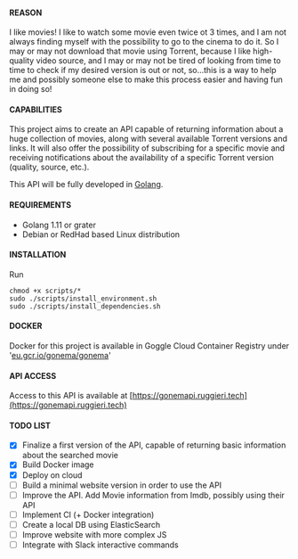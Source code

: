 #### REASON
I like movies!
I like to watch some movie even twice ot 3 times, and I am not always
finding myself with the possibility to go to the cinema to do it.
So I may or may not download that movie using Torrent, because
I like high-quality video source, and I may or may not be tired of looking
from time to time to check if my desired version is out or not, so...this is a way
to help me and possibly someone else to make this process easier and having fun in doing so!



#### CAPABILITIES
This project aims to create an API capable of returning information about a 
huge collection of movies, along with several available Torrent versions and links.
It will also offer the possibility of subscribing for a specific movie and receiving notifications
about the availability of a specific Torrent version (quality, source, etc.).

This API will be fully developed in [Golang](https://golang.org/).



#### REQUIREMENTS
- Golang 1.11 or grater
- Debian or RedHad based Linux distribution


#### INSTALLATION
Run
```
chmod +x scripts/*
sudo ./scripts/install_environment.sh
sudo ./scripts/install_dependencies.sh
```

#### DOCKER
Docker for this project is available in Goggle Cloud Container Registry under '[eu.gcr.io/gonema/gonema](eu.gcr.io/gonema/gonema)'


#### API ACCESS
Access to this API is available at [https://gonemapi.ruggieri.tech](https://gonemapi.ruggieri.tech)


#### TODO LIST
- [X] Finalize a first version of the API, capable of returning basic information
about the searched movie
- [X] Build Docker image
- [X] Deploy on cloud
- [ ] Build a minimal website version in order to use the API
- [ ] Improve the API. Add Movie information from Imdb, possibly using their API
- [ ] Implement CI (+ Docker integration)
- [ ] Create a local DB using ElasticSearch
- [ ] Improve website with more complex JS
- [ ] Integrate with Slack interactive commands